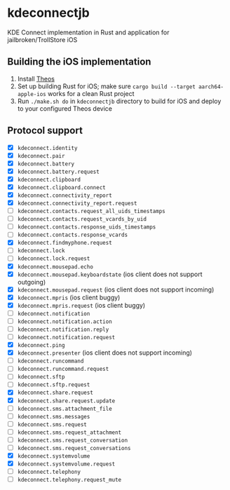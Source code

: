 # kdeconnectjb
KDE Connect implementation in Rust and application for jailbroken/TrollStore iOS

## Building the iOS implementation
1. Install [Theos](https://theos.dev)
2. Set up building Rust for iOS; make sure `cargo build --target aarch64-apple-ios` works for a clean Rust project
3. Run `./make.sh do` in `kdeconnectjb` directory to build for iOS and deploy to your configured Theos device

## Protocol support
 - [x] `kdeconnect.identity`
 - [x] `kdeconnect.pair`
 - [x] `kdeconnect.battery`
 - [x] `kdeconnect.battery.request`
 - [x] `kdeconnect.clipboard`
 - [x] `kdeconnect.clipboard.connect`
 - [x] `kdeconnect.connectivity_report`
 - [x] `kdeconnect.connectivity_report.request`
 - [ ] `kdeconnect.contacts.request_all_uids_timestamps`
 - [ ] `kdeconnect.contacts.request_vcards_by_uid`
 - [ ] `kdeconnect.contacts.response_uids_timestamps`
 - [ ] `kdeconnect.contacts.response_vcards`
 - [x] `kdeconnect.findmyphone.request`
 - [ ] `kdeconnect.lock`
 - [ ] `kdeconnect.lock.request`
 - [x] `kdeconnect.mousepad.echo`
 - [x] `kdeconnect.mousepad.keyboardstate` (ios client does not support outgoing)
 - [x] `kdeconnect.mousepad.request` (ios client does not support incoming)
 - [x] `kdeconnect.mpris` (ios client buggy)
 - [x] `kdeconnect.mpris.request` (ios client buggy)
 - [ ] `kdeconnect.notification`
 - [ ] `kdeconnect.notification.action`
 - [ ] `kdeconnect.notification.reply`
 - [ ] `kdeconnect.notification.request`
 - [x] `kdeconnect.ping`
 - [x] `kdeconnect.presenter` (ios client does not support incoming)
 - [ ] `kdeconnect.runcommand`
 - [ ] `kdeconnect.runcommand.request`
 - [ ] `kdeconnect.sftp`
 - [ ] `kdeconnect.sftp.request`
 - [x] `kdeconnect.share.request`
 - [x] `kdeconnect.share.request.update`
 - [ ] `kdeconnect.sms.attachment_file`
 - [ ] `kdeconnect.sms.messages`
 - [ ] `kdeconnect.sms.request`
 - [ ] `kdeconnect.sms.request_attachment`
 - [ ] `kdeconnect.sms.request_conversation`
 - [ ] `kdeconnect.sms.request_conversations`
 - [x] `kdeconnect.systemvolume`
 - [x] `kdeconnect.systemvolume.request`
 - [ ] `kdeconnect.telephony`
 - [ ] `kdeconnect.telephony.request_mute`
